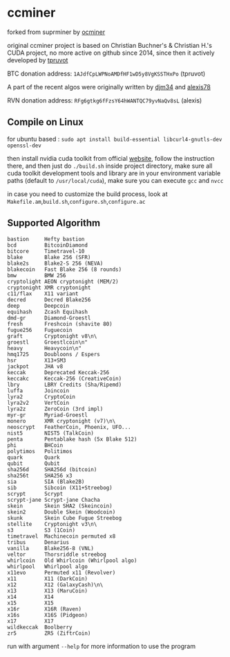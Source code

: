 # ccminer

forked from suprminer by [ocminer](https://github.com/ocminer/suprminer) 

original ccminer project is based on Christian Buchner's &amp; Christian H.'s CUDA project, no more active on github since 2014, since then it actively developed by [tpruvot](https://github.com/tpruvot/ccminer)

BTC donation address: `1AJdfCpLWPNoAMDfHF1wD5y8VgKSSTHxPo` (tpruvot)

A part of the recent algos were originally written by [djm34](https://github.com/djm34) and [alexis78](https://github.com/alexis78)

RVN donation address: `RFg6gtkg6fFzsY64hWANTQC79yvNaQv8sL` (alexis)

Compile on Linux
----------------

for ubuntu based :
`sudo apt install build-essential libcurl4-gnutls-dev openssl-dev`

then install nvidia cuda toolkit from official [website](https://developer.nvidia.com/cuda-toolkit), follow the instruction there, and then just do `./build.sh` inside project directory, make sure all cuda toolkit development tools and library are in your environment variable paths (default to `/usr/local/cuda`), make sure you can execute `gcc` and `nvcc`

in case you need to customize the build process, look at `Makefile.am`,`build.sh`,`configure.sh`,`configure.ac`


Supported Algorithm
-------------------
    bastion     Hefty bastion
    bcd         BitcoinDiamond
    bitcore     Timetravel-10
    blake       Blake 256 (SFR)
    blake2s     Blake2-S 256 (NEVA)
    blakecoin   Fast Blake 256 (8 rounds)
    bmw         BMW 256
    cryptolight AEON cryptonight (MEM/2)
    cryptonight XMR cryptonight
    c11/flax    X11 variant
    decred      Decred Blake256
    deep        Deepcoin
    equihash    Zcash Equihash
    dmd-gr      Diamond-Groestl
    fresh       Freshcoin (shavite 80)
    fugue256    Fuguecoin
    graft       Cryptonight v8\n\
    groestl     Groestlcoin\n"
    heavy       Heavycoin\n"
    hmq1725     Doubloons / Espers
    hsr         X13+SM3
    jackpot     JHA v8
    keccak      Deprecated Keccak-256
    keccakc     Keccak-256 (CreativeCoin)
    lbry        LBRY Credits (Sha/Ripemd)
    luffa       Joincoin
    lyra2       CryptoCoin
    lyra2v2     VertCoin
    lyra2z      ZeroCoin (3rd impl)
    myr-gr      Myriad-Groestl
    monero      XMR cryptonight (v7)\n\
    neoscrypt   FeatherCoin, Phoenix, UFO...
    nist5       NIST5 (TalkCoin)
    penta       Pentablake hash (5x Blake 512)
    phi         BHCoin
    polytimos   Politimos
    quark       Quark
    qubit       Qubit
    sha256d     SHA256d (bitcoin)
    sha256t     SHA256 x3
    sia         SIA (Blake2B)
    sib         Sibcoin (X11+Streebog)
    scrypt      Scrypt
    scrypt-jane Scrypt-jane Chacha
    skein       Skein SHA2 (Skeincoin)
    skein2      Double Skein (Woodcoin)
    skunk       Skein Cube Fugue Streebog
    stellite    Cryptonight v3\n\
    s3          S3 (1Coin)
    timetravel  Machinecoin permuted x8
    tribus      Denarius
    vanilla     Blake256-8 (VNL)
    veltor      Thorsriddle streebog
    whirlcoin   Old Whirlcoin (Whirlpool algo)
    whirlpool   Whirlpool algo
    x11evo      Permuted x11 (Revolver)
    x11         X11 (DarkCoin)
    x12         X12 (GalaxyCash)\n\
    x13         X13 (MaruCoin)
    x14         X14
    x15         X15
    x16r        X16R (Raven)
    x16s	    X16S (Pidgeon)
    x17         X17
    wildkeccak  Boolberry
    zr5         ZR5 (ZiftrCoin)

run with argument `--help` for more information to use the program